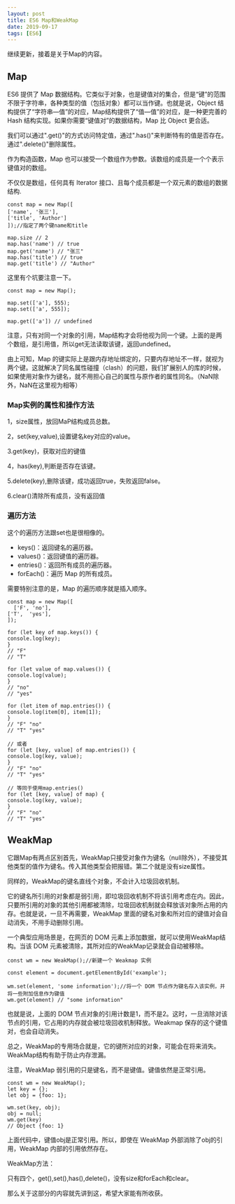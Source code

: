 ```yaml
---
layout: post
title: ES6 Map和WeakMap
date: 2019-09-17
tags: [ES6]
---
```


继续更新，接着是关于Map的内容。

## Map 

ES6 提供了 Map 数据结构。它类似于对象，也是键值对的集合，但是“键”的范围不限于字符串，各种类型的值（包括对象）都可以当作键。也就是说，Object 结构提供了“字符串—值”的对应，Map结构提供了“值—值”的对应，是一种更完善的 Hash 结构实现。如果你需要“键值对”的数据结构，Map 比 Object 更合适。

我们可以通过".get()"的方式访问特定值，通过".has()"来判断特有的值是否存在。通过".delete()"删除属性。

作为构造函数，Map 也可以接受一个数组作为参数。该数组的成员是一个个表示键值对的数组。

不仅仅是数组，任何具有 Iterator 接口、且每个成员都是一个双元素的数组的数据结构.

    const map = new Map([
    ['name', '张三'],
    ['title', 'Author']
    ]);//指定了两个键name和title

    map.size // 2
    map.has('name') // true
    map.get('name') // "张三"
    map.has('title') // true
    map.get('title') // "Author"

这里有个坑要注意一下。

    const map = new Map();

    map.set(['a'], 555);
    map.set(['a', 555]);

    map.get(['a']) // undefined

注意，只有对同一个对象的引用，Map结构才会将他视为同一个键。上面的是两个数组，是引用值，所以get无法读取该键，返回undefined。

由上可知，Map 的键实际上是跟内存地址绑定的，只要内存地址不一样，就视为两个键。这就解决了同名属性碰撞（clash）的问题，我们扩展别人的库的时候，如果使用对象作为键名，就不用担心自己的属性与原作者的属性同名。（NaN除外，NaN在这里视为相等）


### Map实例的属性和操作方法

1，size属性，放回MaP结构成员总数。

2，set(key,value),设置键名key对应的value。

3.get(key)，获取对应的键值

4，has(key),判断是否存在该键。

5.delete(key),删除该键，成功返回true，失败返回false。

6.clear()清除所有成员，没有返回值

### 遍历方法

这个的遍历方法跟set也是很相像的。

- keys()：返回键名的遍历器。
- values()：返回键值的遍历器。
- entries()：返回所有成员的遍历器。
- forEach()：遍历 Map 的所有成员。
 
需要特别注意的是，Map 的遍历顺序就是插入顺序。

    const map = new Map([
      ['F', 'no'],
    ['T',  'yes'],
    ]);

    for (let key of map.keys()) {
    console.log(key);
    }
    // "F"
    // "T"

    for (let value of map.values()) {
    console.log(value);
    }
    // "no"
    // "yes"

    for (let item of map.entries()) {
    console.log(item[0], item[1]);
    }
    // "F" "no"
    // "T" "yes"

    // 或者
    for (let [key, value] of map.entries()) {
    console.log(key, value);
    }
    // "F" "no"
    // "T" "yes"

    // 等同于使用map.entries()
    for (let [key, value] of map) {
    console.log(key, value);
    }
    // "F" "no"
    // "T" "yes"


## WeakMap

它跟Map有两点区别首先，WeakMap只接受对象作为键名（null除外），不接受其他类型的值作为键名。传入其他类型会把报错。第二个就是没有size属性。

同样的，WeakMap的键名直线个对象，不会计入垃圾回收机制。

它的键名所引用的对象都是弱引用，即垃圾回收机制不将该引用考虑在内。因此，只要所引用的对象的其他引用都被清除，垃圾回收机制就会释放该对象所占用的内存。也就是说，一旦不再需要，WeakMap 里面的键名对象和所对应的键值对会自动消失，不用手动删除引用。

一个典型应用场景是，在网页的 DOM 元素上添加数据，就可以使用WeakMap结构。当该 DOM 元素被清除，其所对应的WeakMap记录就会自动被移除。

    const wm = new WeakMap();//新建一个 Weakmap 实例

    const element = document.getElementById('example');

    wm.set(element, 'some information');//将一个 DOM 节点作为键名存入该实例，并将一些附加信息作为键值
    wm.get(element) // "some information"

也就是说，上面的 DOM 节点对象的引用计数是1，而不是2。这时，一旦消除对该节点的引用，它占用的内存就会被垃圾回收机制释放。Weakmap 保存的这个键值对，也会自动消失。

总之，WeakMap的专用场合就是，它的键所对应的对象，可能会在将来消失。WeakMap结构有助于防止内存泄漏。

注意，WeakMap 弱引用的只是键名，而不是键值。键值依然是正常引用。

    const wm = new WeakMap();
    let key = {};
    let obj = {foo: 1};

    wm.set(key, obj);
    obj = null;
    wm.get(key)
    // Object {foo: 1}

上面代码中，键值obj是正常引用。所以，即使在 WeakMap 外部消除了obj的引用，WeakMap 内部的引用依然存在。

WeakMap方法：

只有四个，get(),set(),has(),delete()，没有size和forEach和clear。

那么关于这部分的内容就先讲到这，希望大家能有所收获。
